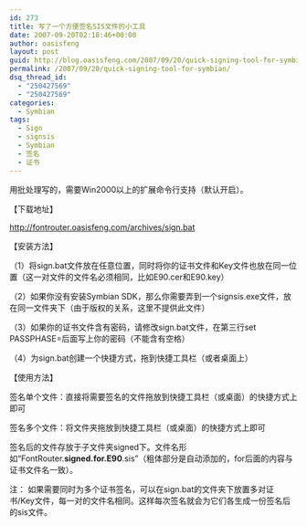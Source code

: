 ```yaml
---
id: 273
title: 写了一个方便签名SIS文件的小工具
date: 2007-09-20T02:18:46+00:00
author: oasisfeng
layout: post
guid: http://blog.oasisfeng.com/2007/09/20/quick-signing-tool-for-symbian/
permalink: /2007/09/20/quick-signing-tool-for-symbian/
dsq_thread_id:
  - "250427569"
  - "250427569"
categories:
  - Symbian
tags:
  - Sign
  - signsis
  - Symbian
  - 签名
  - 证书
---
```

用批处理写的，需要Win2000以上的扩展命令行支持（默认开启）。

【下载地址】

http://fontrouter.oasisfeng.com/archives/sign.bat

【安装方法】

（1）将sign.bat文件放在任意位置，同时将你的证书文件和Key文件也放在同一位置（这一对文件的文件名必须相同，比如E90.cer和E90.key）
  
（2）如果你没有安装Symbian SDK，那么你需要弄到一个signsis.exe文件，放在同一文件夹下（由于版权的关系，这里不提供此文件）
  
（3）如果你的证书文件含有密码，请修改sign.bat文件，在第三行set PASSPHASE=后面写上你的密码（不能含有空格）
  
（4）为sign.bat创建一个快捷方式，拖到快捷工具栏（或者桌面上）

【使用方法】

签名单个文件：直接将需要签名的文件拖放到快捷工具栏（或桌面）的快捷方式上即可
  
签名多个文件：将文件夹拖放到快捷工具栏（或桌面）的快捷方式上即可

签名后的文件存放于子文件夹signed下。文件名形如“FontRouter.**signed.for.E90**.sis”（粗体部分是自动添加的，for后面的内容与证书文件名一致）。

注： 如果需要同时为多个证书签名，可以在sign.bat的文件夹下放置多对证书/Key文件，每一对的文件名相同。这样每次签名就会为它们各生成一份签名后的sis文件。